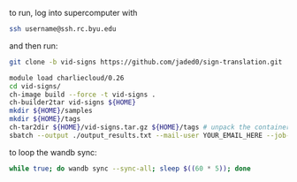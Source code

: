 to run, log into supercomputer with
```bash
ssh username@ssh.rc.byu.edu
```
and then run:

```bash
git clone -b vid-signs https://github.com/jaded0/sign-translation.git 

module load charliecloud/0.26
cd vid-signs/
ch-image build --force -t vid-signs .
ch-builder2tar vid-signs ${HOME}
mkdir ${HOME}/samples
mkdir ${HOME}/tags
ch-tar2dir ${HOME}/vid-signs.tar.gz ${HOME}/tags # unpack the container
sbatch --output ./output_results.txt --mail-user YOUR_EMAIL_HERE --job-name "vid-signs" run_vid-signs_tag.sh
```


to loop the wandb sync:
```bash
while true; do wandb sync --sync-all; sleep $((60 * 5)); done
```